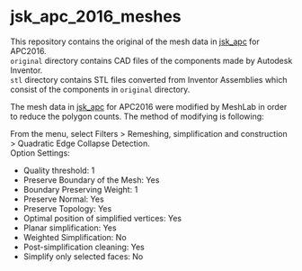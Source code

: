 # jsk_apc_2016_meshes

This repository contains the original of the mesh data in [jsk_apc](https://github.com/start-jsk/jsk_apc) for APC2016.  
`original` directory contains CAD files of the components made by Autodesk Inventor.  
`stl` directory contains STL files converted from Inventor Assemblies which consist of the components in `original` directory.

The mesh data in [jsk_apc](https://github.com/start-jsk/jsk_apc) for APC2016 were modified by MeshLab in order to reduce the polygon counts. The method of modifying is following:  

From the menu, select Filters > Remeshing, simplification and construction > Quadratic Edge Collapse Detection.   
Option Settings:
- Quality threshold: 1
- Preserve Boundary of the Mesh: Yes
- Boundary Preserving Weight: 1
- Preserve Normal: Yes
- Preserve Topology: Yes
- Optimal position of simplified vertices: Yes
- Planar simplification: Yes
- Weighted Simplification: No
- Post-simplification cleaning: Yes
- Simplify only selected faces: No  
